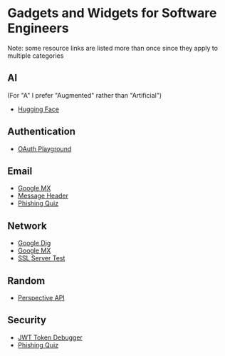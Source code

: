 # Gadgets and Widgets for Software Engineers

Note: some resource links are listed more than once since they apply to multiple categories

## AI
(For "A" I prefer "Augmented" rather than "Artificial")
- [Hugging Face](https://huggingface.co/)

## Authentication
- [OAuth Playground](https://developers.google.com/oauthplayground/)

## Email
- [Google MX](https://toolbox.googleapps.com/apps/checkmx/)
- [Message Header](https://toolbox.googleapps.com/apps/messageheader/)
- [Phishing Quiz](https://phishingquiz.withgoogle.com/)

## Network
- [Google Dig](https://toolbox.googleapps.com/apps/dig/)
- [Google MX](https://toolbox.googleapps.com/apps/checkmx/)
- [SSL Server Test](https://www.ssllabs.com/ssltest/)

## Random
- [Perspective API](https://www.perspectiveapi.com/)

## Security
- [JWT Token Debugger](https://jwt.io/)
- [Phishing Quiz](https://phishingquiz.withgoogle.com/)



